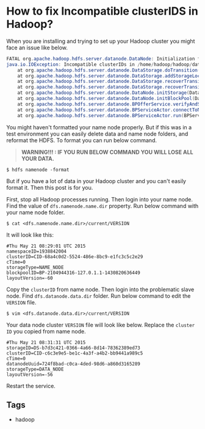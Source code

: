 # How to fix Incompatible clusterIDS in Hadoop?

When you are installing and trying to set up your Hadoop cluster you might face an issue like below.

```java
FATAL org.apache.hadoop.hdfs.server.datanode.DataNode: Initialization failed for Block pool (Datanode Uuid unassigned) service to master/192.168.1.1:9000. Exiting. 
java.io.IOException: Incompatible clusterIDs in /home/hadoop/hadoop/data: namenode clusterID = CID-68a4c0d2-5524-486e-8bc9-e1fc3c5c2e29; datanode clusterID = CID-c6c3e9e5-be1c-4a3f-a4b2-bb9441a989c5
    at org.apache.hadoop.hdfs.server.datanode.DataStorage.doTransition(DataStorage.java:646)
    at org.apache.hadoop.hdfs.server.datanode.DataStorage.addStorageLocations(DataStorage.java:320)
    at org.apache.hadoop.hdfs.server.datanode.DataStorage.recoverTransitionRead(DataStorage.java:403)
    at org.apache.hadoop.hdfs.server.datanode.DataStorage.recoverTransitionRead(DataStorage.java:422)
    at org.apache.hadoop.hdfs.server.datanode.DataNode.initStorage(DataNode.java:1311)
    at org.apache.hadoop.hdfs.server.datanode.DataNode.initBlockPool(DataNode.java:1276)
    at org.apache.hadoop.hdfs.server.datanode.BPOfferService.verifyAndSetNamespaceInfo(BPOfferService.java:314)
    at org.apache.hadoop.hdfs.server.datanode.BPServiceActor.connectToNNAndHandshake(BPServiceActor.java:220)
    at org.apache.hadoop.hdfs.server.datanode.BPServiceActor.run(BPServiceActor.java:828)
```

You might haven't formatted your name node properly. But if this was in a test environment you can easily delete data and name node folders, and reformat the HDFS. To format you can run below command.

> **WARNING!!! : IF YOU RUN BELOW COMMAND YOU WILL LOSE ALL YOUR DATA.**


```console
$ hdfs namenode -format
```

But if you have a lot of data in your Hadoop cluster and you can't easily format it. Then this post is for you.

First, stop all Hadoop processes running. Then login into your name node. Find the value of `dfs.namenode.name.dir` property. Run below command with your name node folder.

```console
$ cat <dfs.namenode.name.dir>/current/VERSION
```

It will look like this:

```
#Thu May 21 08:29:01 UTC 2015
namespaceID=1938842004
clusterID=CID-68a4c0d2-5524-486e-8bc9-e1fc3c5c2e29
cTime=0
storageType=NAME_NODE
blockpoolID=BP-2104944316-127.0.1.1-1430820636449
layoutVersion=-60
```

Copy the `clusterID` from name node. Then login into the problematic slave node. Find `dfs.datanode.data.dir` folder. Run below command to edit the `VERSION` file.

```console
$ vim <dfs.datanode.data.dir>/current/VERSION 
```

Your data node cluster `VERSION` file will look like below. Replace the `cluster ID` you copied from name node.

```
#Thu May 21 08:31:31 UTC 2015
storageID=DS-b7d3c421-0366-4a66-8d14-78362389ed73
clusterID=CID-c6c3e9e5-be1c-4a3f-a4b2-bb9441a989c5
cTime=0
datanodeUuid=724f8bad-c0ca-4ded-98d6-a860d3165289
storageType=DATA_NODE
layoutVersion=-56
```

Restart the service.

## Tags

- hadoop